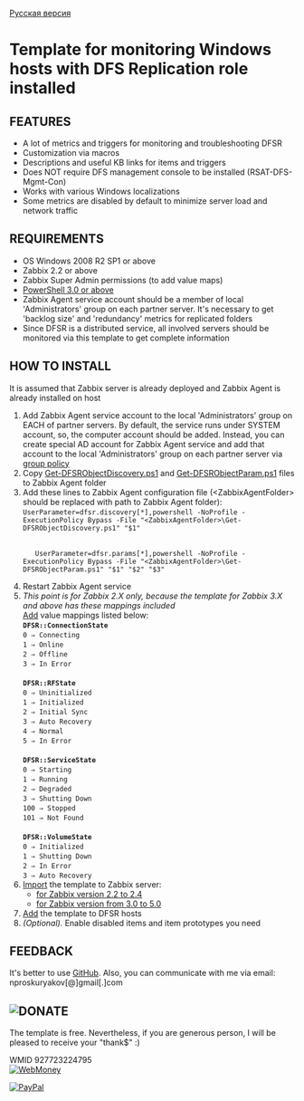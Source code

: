 <a href="README-RU.md">Русская версия</a>

<h1>Template for monitoring Windows hosts with DFS Replication role installed</h1>

<h2>FEATURES</h2>
<ul>
 <li>A lot of metrics and triggers for monitoring and troubleshooting DFSR</li>
 <li>Customization via macros</li>
 <li>Descriptions and useful KB links for items and triggers</li>
 <li>Does NOT require DFS management console to be installed (RSAT-DFS-Mgmt-Con)</li>
 <li>Works with various Windows localizations</li>
 <li>Some metrics are disabled by default to minimize server load and network traffic</li>
</ul> 

<h2>REQUIREMENTS</h2>
<ul>
 <li>OS Windows 2008 R2 SP1 or above</li>
 <li>Zabbix 2.2 or above</li>
 <li>Zabbix Super Admin permissions (to add value maps)</li>
 <li><a href="https://docs.microsoft.com/en-us/powershell/scripting/windows-powershell/install/installing-windows-powershell?view=powershell-5.1">PowerShell 3.0 or above</a></li>
 <li>Zabbix Agent service account should be a member of local 'Administrators' group on each partner server. It's necessary to get 'backlog size' and 'redundancy' metrics for replicated folders</li>
 <li>Since DFSR is a distributed service, all involved servers should be monitored via this template to get complete information</li>
</ul>

<h2>HOW TO INSTALL</h2>
It is assumed that Zabbix server is already deployed and Zabbix Agent is already installed on host
<ol>
 <li>Add Zabbix Agent service account to the local 'Administrators' group on EACH of partner servers. By default, the service runs under SYSTEM account, so, the computer account should be added. Instead, you can create special AD account for Zabbix Agent service and add that account to the local 'Administrators' group on each partner server via <a href="https://morgansimonsen.com/2008/03/25/working-with-group-policy-restricted-groups-policies-2/">group policy</a>
 </li>
 <li>Copy <a href="https://github.com/perlestius/Zabbix_Templates/blob/master/DFSR/Get-DFSRObjectDiscovery.ps1">Get-DFSRObjectDiscovery.ps1</a> and <a href="https://github.com/perlestius/Zabbix_Templates/blob/master/DFSR/Get-DFSRObjectParam.ps1">Get-DFSRObjectParam.ps1</a> files to Zabbix Agent folder</li>
 <li>Add these lines to Zabbix Agent configuration file (&lt;ZabbixAgentFolder&gt; should be replaced with path to Zabbix Agent folder):
  <br>
  <code>UserParameter=dfsr.discovery[*],powershell -NoProfile -ExecutionPolicy Bypass -File "&lt;ZabbixAgentFolder&gt;\Get-DFSRObjectDiscovery.ps1" "$1"
  </code>
  <br>
  <code>
   UserParameter=dfsr.params[*],powershell -NoProfile -ExecutionPolicy Bypass -File "&lt;ZabbixAgentFolder&gt;\Get-DFSRObjectParam.ps1" "$1" "$2" "$3"
   </code>
 </li>
 <li>Restart Zabbix Agent service</li>
  <li><i>This point is for Zabbix 2.X only, because the template for Zabbix 3.X and above has these mappings included</i>
  <br>
  <a href="https://www.zabbix.com/documentation/2.2/manual/config/items/mapping">Add</a> value mappings listed below:<br>
  <code><b>DFSR::ConnectionState</b></code><br>
  <code>0 ⇒ Connecting</code><br>
  <code>1 ⇒ Online</code><br>
  <code>2 ⇒ Offline</code><br>
  <code>3 ⇒ In Error</code><br>
  <br>
  <code><b>DFSR::RFState</b></code><br>
  <code>0 ⇒ Uninitialized</code><br>
  <code>1 ⇒ Initialized</code><br>
  <code>2 ⇒ Initial Sync</code><br>
  <code>3 ⇒ Auto Recovery</code><br>
  <code>4 ⇒ Normal</code><br>
  <code>5 ⇒ In Error</code><br>
  <br>
  <code><b>DFSR::ServiceState</b></code><br>
  <code>0 ⇒ Starting</code><br>
  <code>1 ⇒ Running</code><br>
  <code>2 ⇒ Degraded</code><br>
  <code>3 ⇒ Shutting Down</code><br>
  <code>100 ⇒ Stopped</code><br>
  <code>101 ⇒ Not Found</code><br>
  <br>
  <code><b>DFSR::VolumeState</b></code><br>
  <code>0 ⇒ Initialized</code><br>
  <code>1 ⇒ Shutting Down</code><br>
  <code>2 ⇒ In Error</code><br>
  <code>3 ⇒ Auto Recovery</code><br>
 </li>
 <li><a href="https://www.zabbix.com/documentation/current/manual/xml_export_import/templates#importing">Import</a> the template to Zabbix server:
 <ul>
  <li><a href="https://github.com/perlestius/Zabbix_Templates/blob/master/DFSR/Template_App_DFSR_v1.0.3_ZBX_2.2-2.4.xml">for Zabbix version 2.2 to 2.4</a></li>
  <li><a href="https://github.com/perlestius/Zabbix_Templates/blob/master/DFSR/Template_App_DFSR_v1.0.3_ZBX_3.0-5.0.xml">for Zabbix version from 3.0 to 5.0</a></li>
 </ul> 
 </li>
 <li><a href="https://www.zabbix.com/documentation/current/manual/config/hosts/host">Add</a> the template to DFSR hosts</li>
 <li><i>(Optional).</i> Enable disabled items and item prototypes you need</li>
</ol>

<h2>FEEDBACK</h2>
It's better to use <a href="https://github.com/perlestius/Zabbix_Templates/tree/master/DFSR">GitHub</a>. Also, you can communicate with me via email: nproskuryakov[@]gmail[.]com

<h2><img src="https://habrastorage.org/webt/tp/ok/ve/tpokvey7famegbrfsgrmtk6iuju.png" alt="DONATE"/></h2>
<p>The template is free. Nevertheless, if you are generous person, I will be pleased to receive your "thank$" :)</p>
<p>WMID 927723224795<br><a href="https://pay.web.money/927723224795"</a><img src="https://www.webmoney.ru/img/icons/88x31_wm_blue.png" alt="WebMoney"></a></p>

<p><a href="https://www.paypal.com/cgi-bin/webscr?cmd=_donations&business=nproskuryakov@gmail.com&item_name=Thanks for DFSR Zabbix Template&no_shipping=1&no_note=1&tax=0&currency_code=USD&lc=US&bn=PP_DonationsBF" &target="_self"</a><img src="https://www.paypalobjects.com/digitalassets/c/website/marketing/apac/C2/logos-buttons/optimize/26_Grey_PayPal_Pill_Button.png" alt="PayPal"></a></p>
